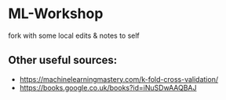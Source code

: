 # ML-Workshop

fork with some local edits & notes to self

## Other useful sources:

 * https://machinelearningmastery.com/k-fold-cross-validation/
 * https://books.google.co.uk/books?id=iNuSDwAAQBAJ